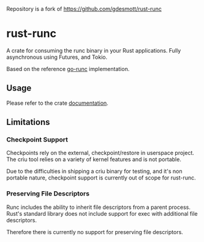 Repository is a fork of https://github.com/gdesmott/rust-runc

# rust-runc

A crate for consuming the runc binary in your Rust applications. Fully asynchronous using Futures, and Tokio.

Based on the reference [go-runc](https://github.com/containerd/go-runc) implementation.

## Usage

Please refer to the crate [documentation](https://docs.rs/rust-runc).

## Limitations

### Checkpoint Support

Checkpoints rely on the external, checkpoint/restore in userspace project. The criu tool relies on a variety of kernel features and is not portable.

Due to the difficulties in shipping a criu binary for testing, and it's non portable nature, checkpoint support is currently out of scope for rust-runc.

### Preserving File Descriptors

Runc includes the ability to inherit file descriptors from a parent process. Rust's standard library does not include support for exec with additional file descriptors.

Therefore there is currently no support for preserving file descriptors.
